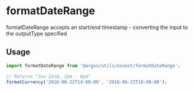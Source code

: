 # formatDateRange

formatDateRange accepts an start/end timestamp - converting the input to the outputType specified

## Usage

```jsx
import formatDateRange from '@argos/utils/esnext/formatDateRange';

// Returns "Jun 22nd, 2pm - 6pm"
formatCurrency('2016-06-22T14:00:00', '2016-06-22T18:00:00');
```
